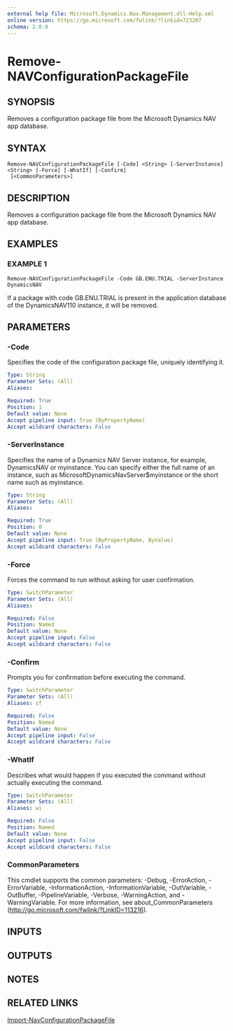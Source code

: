 ```yaml
---
external help file: Microsoft.Dynamics.Nav.Management.dll-Help.xml
online version: https://go.microsoft.com/fwlink/?linkid=723207
schema: 2.0.0
---
```


# Remove-NAVConfigurationPackageFile

## SYNOPSIS
Removes a configuration package file from the Microsoft Dynamics NAV app database.

## SYNTAX

```
Remove-NAVConfigurationPackageFile [-Code] <String> [-ServerInstance] <String> [-Force] [-WhatIf] [-Confirm]
 [<CommonParameters>]
```

## DESCRIPTION
Removes a configuration package file from the Microsoft Dynamics NAV app database.

## EXAMPLES

### EXAMPLE 1
```
Remove-NAVConfigurationPackageFile -Code GB.ENU.TRIAL -ServerInstance DynamicsNAV
```

If a package with code GB.ENU.TRIAL is present in the application database of the DynamicsNAV110 instance, it will be removed.

## PARAMETERS

### -Code
Specifies the code of the configuration package file, uniquely identifying it.

```yaml
Type: String
Parameter Sets: (All)
Aliases: 

Required: True
Position: 1
Default value: None
Accept pipeline input: True (ByPropertyName)
Accept wildcard characters: False
```

### -ServerInstance
Specifies the name of a Dynamics NAV Server instance, for example, DynamicsNAV or myinstance. You can specify either the full name of an instance, such as MicrosoftDynamicsNavServer$myinstance or the short name such as myinstance.

```yaml
Type: String
Parameter Sets: (All)
Aliases: 

Required: True
Position: 0
Default value: None
Accept pipeline input: True (ByPropertyName, ByValue)
Accept wildcard characters: False
```

### -Force
Forces the command to run without asking for user confirmation.

```yaml
Type: SwitchParameter
Parameter Sets: (All)
Aliases: 

Required: False
Position: Named
Default value: None
Accept pipeline input: False
Accept wildcard characters: False
```

### -Confirm
Prompts you for confirmation before executing the command.

```yaml
Type: SwitchParameter
Parameter Sets: (All)
Aliases: cf

Required: False
Position: Named
Default value: None
Accept pipeline input: False
Accept wildcard characters: False
```

### -WhatIf
Describes what would happen if you executed the command without actually executing the command.

```yaml
Type: SwitchParameter
Parameter Sets: (All)
Aliases: wi

Required: False
Position: Named
Default value: None
Accept pipeline input: False
Accept wildcard characters: False
```

### CommonParameters
This cmdlet supports the common parameters: -Debug, -ErrorAction, -ErrorVariable, -InformationAction, -InformationVariable, -OutVariable, -OutBuffer, -PipelineVariable, -Verbose, -WarningAction, and -WarningVariable. For more information, see about_CommonParameters (http://go.microsoft.com/fwlink/?LinkID=113216).

## INPUTS

## OUTPUTS

## NOTES

## RELATED LINKS

[Import-NavConfigurationPackageFile](Import-NavConfigurationPackageFile.md)
